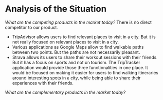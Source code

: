 # Analysis of the Situation

*What are the competing products in the market today?*
There is no direct competitor to our product.
- TripAdvisor allows users to find relevant places to visit in a city. But it is not really focused on relevant places to visit in a city.
- Various applications as Google Maps allow to find walkable paths between two points. But the paths are not necessarily pleasant.
- Strava allows its users to share their workout sessions with their friends. But it has a focus on sports and not on tourism.
The TripTracker application would provide those three functionalities in one place. 
It would be focused on making it easier for users to find walking itineraries around interesting spots in a city, while being able to share their experiences with their friends.

*What are the complementary products in the market today?*


